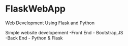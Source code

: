 # FlaskWebApp
Web Development Using Flask and Python 

Simple website developement 
-Front End  - Bootstrap,JS  
-Back End - Python & Flask 

